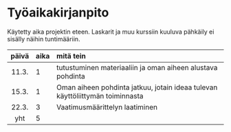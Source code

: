 # Työaikakirjanpito

Käytetty aika projektin eteen. Laskarit ja muu kurssiin kuuluva pähkäily ei sisälly näihin tuntimääriin.

| päivä | aika | mitä tein  |
| :----:|:-----| :-----|
| 11.3. | 1    | tutustuminen materiaaliin ja oman aiheen alustava pohdinta |
| 15.3. | 1    | Oman aiheen pohdinta jatkuu, jotain ideaa tulevan käyttöliittymän toiminnasta |
| 22.3. | 3    | Vaatimusmäärittelyn laatiminen |
| yht   | 5   | | 
